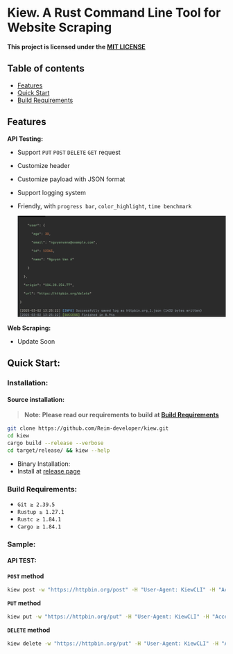 # Kiew. A Rust Command Line Tool for Website Scraping

**This project is licensed under the [MIT LICENSE](LICENSE)**

## Table of contents
- [Features](#features)
- [Quick Start](#quick-start)
- [Build Requirements](#build-requirements)

## Features
**API Testing:**
- Support `PUT` `POST` `DELETE` `GET` request
- Customize header
- Customize payload with JSON format
- Support logging system
- Friendly, with `progress bar`, `color_highlight`, `time benchmark`

    ![Preview](preview/3.png)

**Web Scraping:**
* Update Soon

## Quick Start:
### Installation:
#### Source installation:
> **Note: Please read our requirements to build at [Build Requirements](#build-requirements)**

```bash
git clone https://github.com/Reim-developer/kiew.git
cd kiew
cargo build --release --verbose
cd target/release/ && kiew --help
```

- Binary Installation:
- Install at [release page](https://github.com/Reim-developer/kiew/releases)

### Build Requirements:
- `Git ≥ 2.39.5`
- `Rustup ≥ 1.27.1`
- `Rustc ≥ 1.84.1`
- `Cargo ≥ 1.84.1`

### Sample:

#### API TEST:
**`POST` method**
```bash
kiew post -w "https://httpbin.org/post" -H "User-Agent: KiewCLI" -H "Accept: application/json" -P '{"user":{"id":12345,"name":"Nguyen Van A","email":"nguyenvana@example.com","age":30},"order":{"order_id":"ABC123XYZ","items":[{"product":"Laptop Dell XPS 13","price":1500.99,"quantity":1},{"product":"Mouse Logitech MX Master","price":99.50,"quantity":2}],"total":1699.99,"status":"pending"},"timestamp":"2025-03-01T12:34:56Z","metadata":{"source":"web","campaign":"spring_sale_2025"}}'
```

**`PUT` method**
```bash
kiew put -w "https://httpbin.org/put" -H "User-Agent: KiewCLI" -H "Accept: application/json" -P '{"user":{"id":12345,"name":"Nguyen Van A","email":"nguyenvana@example.com","age":30},"order":{"order_id":"ABC123XYZ","items":[{"product":"Laptop Dell XPS 13","price":1500.99,"quantity":1},{"product":"Mouse Logitech MX Master","price":99.50,"quantity":2}],"total":1699.99,"status":"pending"},"timestamp":"2025-03-01T12:34:56Z","metadata":{"source":"web","campaign":"spring_sale_2025"}}'
```

**`DELETE` method**
```bash
kiew delete -w "https://httpbin.org/put" -H "User-Agent: KiewCLI" -H "Accept: application/json" -P '{"user":{"id":12345,"name":"Nguyen Van A","email":"nguyenvana@example.com","age":30},"order":{"order_id":"ABC123XYZ","items":[{"product":"Laptop Dell XPS 13","price":1500.99,"quantity":1},{"product":"Mouse Logitech MX Master","price":99.50,"quantity":2}],"total":1699.99,"status":"pending"},"timestamp":"2025-03-01T12:34:56Z","metadata":{"source":"web","campaign":"spring_sale_2025"}}'
```